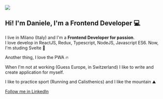 <img src="https://danielecarta-docs.netlify.app/img/smartworking.jpg" />

<h2>Hi! I'm Daniele, I'm a Frontend Developer 💻</h2>

I live in Milano (Italy) and I'm a <strong>Frontend Developer for passion</strong>.<br />
I love develop in ReactJS, Redux, Typescript, NodeJS, Javascript ES6. Now, I'm studing Svelte 🚀

Another thing, I love the PWA 🔥

When I'm not at working (Guess Europe, in Switzerland) I like to write and create application for myself.

I like to practice sport (Running and Calisthenics) and I like the mountain ⛰️

<a href="https://www.linkedin.com/in/daniele-carta-lugano/">Follow me in LinkedIn</a>
